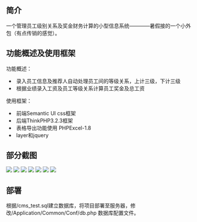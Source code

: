 ﻿## 简介

一个管理员工级别关系及奖金财务计算的小型信息系统————暑假接的一个小外包（有点传销的感觉）。


## 功能概述及使用框架
功能概述：
*  录入员工信息及推荐人自动处理员工间的等级关系，上计三级，下计三级
*  根据业绩录入工资及员工等级关系计算员工奖金及总工资

使用框架：

*  前端Semantic UI css框架
*  后端ThinkPHP3.2.3框架
*  表格导出功能使用 PHPExcel-1.8
*  layer和jquery

## 部分截图

![](https://github.com/fivelike/FinanceMS/master/screenshots/picture_1.png)
![](https://github.com/fivelike/FinanceMS/master/screenshots/picture_2.png)
![](https://github.com/fivelike/FinanceMS/master/screenshots/picture_3.png)
![](https://github.com/fivelike/FinanceMS/master/screenshots/picture_4.png)
![](https://github.com/fivelike/FinanceMS/master/screenshots/picture_5.png)
![](https://github.com/fivelike/FinanceMS/master/screenshots/picture_6.png)
![](https://github.com/fivelike/FinanceMS/master/screenshots/picture_7.png)

## 部署
根据/cms_test.sql建立数据库，将项目部署至服务器，修改/Application/Common/Conf/db.php 数据库配置文件。
